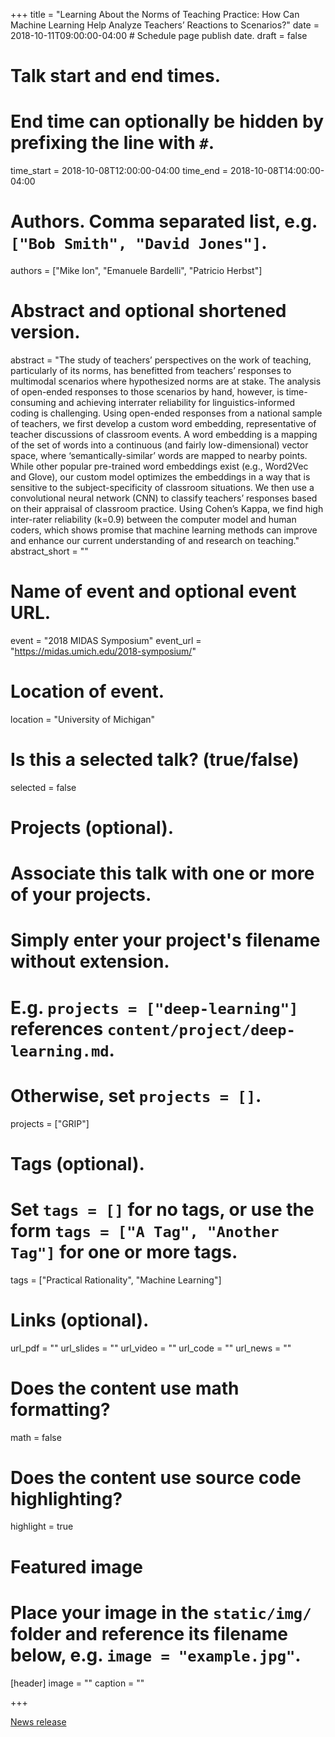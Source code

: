 +++
title = "Learning About the Norms of Teaching Practice: How Can Machine Learning Help Analyze Teachers’ Reactions to Scenarios?"
date = 2018-10-11T09:00:00-04:00  # Schedule page publish date.
draft = false

# Talk start and end times.
#   End time can optionally be hidden by prefixing the line with `#`.
time_start = 2018-10-08T12:00:00-04:00
time_end = 2018-10-08T14:00:00-04:00

# Authors. Comma separated list, e.g. `["Bob Smith", "David Jones"]`.
authors = ["Mike Ion", "Emanuele Bardelli", "Patricio Herbst"]

# Abstract and optional shortened version.
abstract = "The study of teachers’ perspectives on the work of teaching, particularly of its norms, has benefitted from teachers’ responses to multimodal scenarios where hypothesized norms are at stake. The analysis of open-ended responses to those scenarios by hand, however, is time- consuming and achieving interrater reliability for linguistics-informed coding is challenging. Using open-ended responses from a national sample of teachers, we first develop a custom word embedding, representative of teacher discussions of classroom events. A word embedding is a mapping of the set of words into a continuous (and fairly low-dimensional) vector space, where ‘semantically-similar’ words are mapped to nearby points. While other popular pre-trained word embeddings exist (e.g., Word2Vec and Glove), our custom model optimizes the embeddings in a way that is sensitive to the subject-specificity of classroom situations. We then use a convolutional neural network (CNN) to classify teachers’ responses based on their appraisal of classroom practice. Using Cohen’s Kappa, we find high inter-rater reliability (k=0.9) between the computer model and human coders, which shows promise that machine learning methods can improve and enhance our current understanding of and research on teaching."
abstract_short = ""

# Name of event and optional event URL.
event = "2018 MIDAS Symposium"
event_url = "https://midas.umich.edu/2018-symposium/"

# Location of event.
location = "University of Michigan"

# Is this a selected talk? (true/false)
selected = false

# Projects (optional).
#   Associate this talk with one or more of your projects.
#   Simply enter your project's filename without extension.
#   E.g. `projects = ["deep-learning"]` references `content/project/deep-learning.md`.
#   Otherwise, set `projects = []`.
projects = ["GRIP"]

# Tags (optional).
#   Set `tags = []` for no tags, or use the form `tags = ["A Tag", "Another Tag"]` for one or more tags.
tags = ["Practical Rationality", "Machine Learning"]

# Links (optional).
url_pdf = ""
url_slides = ""
url_video = ""
url_code = ""
url_news = ""

# Does the content use math formatting?
math = false

# Does the content use source code highlighting?
highlight = true

# Featured image
# Place your image in the `static/img/` folder and reference its filename below, e.g. `image = "example.jpg"`.
[header]
image = ""
caption = ""

+++

[News release](http://www.soe.umich.edu/news_events/news/article/emanuele_bardelli_and_michael_ions_project_awarded_most_likely_transformati/)
